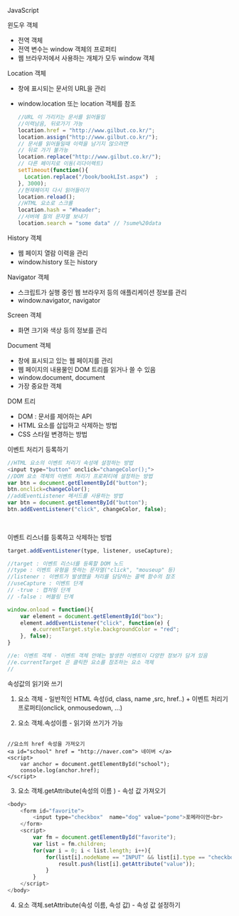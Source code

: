 JavaScript 



윈도우 객체

- 전역 객체
- 전역 변수는 window 객체의 프로퍼티
- 웹 브라우저에서 사용하는 개체가 모두 window 객체



Location 객체 

* 창에 표시되는 문서의 URL을 관리

* window.location 또는 location 객체를 참조

  ```javascript
  //URL 이 가리키는 문서를 읽어들임
  //이력남음, 뒤로가기 가능
  location.href = "http://www.gilbut.co.kr/";
  location.assign("http://www.gilbut.co.kr/");
  // 문서를 읽어들일때 이력을 남기지 않으려면 
  // 뒤로 가기 불가능
  location.replace("http://www.gilbut.co.kr/");
  // 다른 페이지로 이동(리다이렉트)
  setTimeout(function(){
    Location.replace("/book/bookLIst.aspx")  ;
  }, 3000);
  //현재페이지 다시 읽어들이기
  location.reload();
  //HTML 요소로 스크롤
  location.hash = "#header";
  //서버에 질의 문자열 보내기
  location.search = "some data" // ?sume%20data
  ```

  

History 객체

* 웹 페이지 열람 이력을 관리
* window.history 또는 history



Navigator 객체

* 스크립트가 실행 중인 웹 브라우저 등의 애플리케이션 정보를 관리
* window.navigator, navigator



Screen 객체

* 화면 크기와 색상 등의 정보를 관리



Document 객체

* 창에 표시되고 있는 웹 페이지를 관리
* 웹 페이지의 내용물인 DOM 트리를 읽거나 쓸 수 있음
* window.document, document 
* 가장 중요한 객체



DOM 트리

* DOM : 문서를 제어하는 API 
* HTML 요소를 삽입하고 삭제하는 방법
* CSS 스타일 변경하는 방법



이벤트 처리기 등록하기

``` javascript
//HTML 요소의 이벤트 처리기 속성에 설정하는 방법
<input type="button" onclick="changeColor();">
//DOM 요소 객체의 이벤트 처리기 프로퍼티에 설정하는 방법
var btn = document.getElementById("button");
btn.onclick=changeColor();
//addEventListener 메서드를 사용하는 방법
var btn = document.getElementById("button");
btn.addEventListener("click", changeColor, false);
    
 

```

이벤트 리스너를 등록하고 삭제하는 방법

```javascript
target.addEventListener(type, listener, useCapture);

//target : 이벤트 리스너를 등록할 DOM 노드
//type : 이벤트 유형을 뜻하는 문자열("click", "mouseup" 등)
//listener : 이벤트가 발생했을 처리를 담당하는 콜백 함수의 참조
//useCapture : 이벤트 단계
// -true : 캡처링 단계
// -false : 버블링 단계

window.onload = function(){
    var element = document.getElementById("box");
    element.addEventListener("click", function(e) {
        e.currentTarget.style.backgroundColor = "red";
    }, false);
}

//e: 이벤트 객체 - 이벤트 객체 안에는 발생한 이벤트이 다양한 정보가 담겨 있음
//e.currentTarget 은 클릭한 요소를 참조하는 요소 객체
// 

```

속성값의 읽기와 쓰기

1) 요소 객체 - 일반적인 HTML 속성(id, class, name ,src, href..) + 이벤트 처리기 프로퍼티(onclick, onmousedown, ...)

2) 요소 객체.속성이름 - 읽기와 쓰기가 가능

```javacript

//요소의 href 속성을 가져오기
<a id="school" href = "http://naver.com"> 네이버 </a>
<script>
	var anchor = document.getElementById("school");
	console.log(anchor.href);
</script>
```

3) 요소 객체.getAttribute(속성의 이름 ) - 속성 값 가져오기

```javascript
<body>
    <form id="favorite">
        <input type="checkbox"  name="dog" value="pome">포메라이언<br>
    </form>
	<script>
        var fm = document.getElementById("favorite");
		var list = fm.children;
		for(var i = 0; i < list.length; i++){
            for(list[i].nodeName == "INPUT" && list[i].type == "checkbox"){
                result.push(list[i].getAttribute("value"));
            }
        }
    </script>
</body>
```



4) 요소 객체.setAttribute(속성 이름, 속성 값) - 속성 값 설정하기

